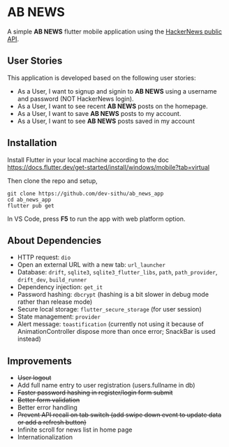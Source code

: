 # AB NEWS

A simple **AB NEWS** flutter mobile application using the [HackerNews public API](https://github.com/HackerNews/API).

## User Stories

This application is developed based on the following user stories:

- As a User, I want to signup and signin to **AB NEWS** using a username and password (NOT HackerNews login).
- As a User, I want to see recent **AB NEWS** posts on the homepage.
- As a User, I want to save **AB NEWS** posts to my account.
- As a User, I want to see **AB NEWS** posts saved in my account

## Installation

Install Flutter in your local machine according to the doc https://docs.flutter.dev/get-started/install/windows/mobile?tab=virtual

Then clone the repo and setup,

    git clone https://github.com/dev-sithu/ab_news_app
    cd ab_news_app
    flutter pub get

In VS Code, press **F5** to run the app with web platform option.

## About Dependencies

- HTTP request: `dio`
- Open an external URL with a new tab: `url_launcher`
- Database: `drift`, `sqlite3`, `sqlite3_flutter_libs`, `path`, `path_provider`, `drift_dev`, `build_runner`
- Dependency injection: `get_it`
- Password hashing: `dbcrypt` (hashing is a bit slower in debug mode rather than release mode)
- Secure local storage: `flutter_secure_storage` (for user session)
- State management: `provider`
- Alert message: `toastification` (currently not using it because of AnimationController dispose more than once error; SnackBar is used instead)


## Improvements

- ~~User logout~~
- Add full name entry to user registration (users.fullname in db)
- ~~Faster password hashing in register/login form submit~~
- ~~Better form validation~~
- Better error handling
- ~~Prevent API recall on tab switch (add swipe down event to update data or add a refresh button)~~
- Infinite scroll for news list in home page
- Internationalization
